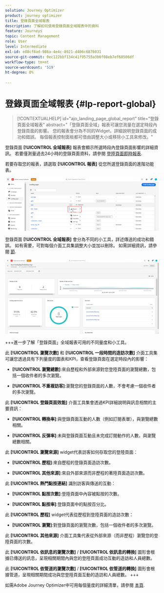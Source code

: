 ```yaml
---
solution: Journey Optimizer
product: journey optimizer
title: 登錄頁面全域報表
description: 了解如何使用登錄頁面全域報表中的資料
feature: Journeys
topic: Content Management
role: User
level: Intermediate
exl-id: e88cf8ad-986a-4e4c-8921-d406c6876031
source-git-commit: 0ec122bbf134c41f95755a3b6f08eb7ef68506df
workflow-type: tm+mt
source-wordcount: '519'
ht-degree: 0%

---
```


# 登錄頁面全域報表 {#lp-report-global}

>[!CONTEXTUALHELP]
>id="ajo_landing_page_global_report"
>title="登錄頁面全域報表"
>abstract="「登錄頁面全域」報表可讓您測量在選定時段內登錄頁面的影響。 您的報表會分為不同的Widget，詳細說明登錄頁面的成功和錯誤。 每個報表控制面板都可借由調整大小或移除小工具來修改。"

登錄頁面 **[!UICONTROL 全域報表]** 報表會顯示所選時段內登錄頁面影響的詳細資訊。 若要僅測量過去24小時的登錄頁面資料，請參閱 [登陸頁面即時報表](lp-report-live.md).

若要存取您的報表，請選取 **[!UICONTROL 報表]** 從您所選登錄頁面的進階功能表。

![](assets/landing_page_report.png)

登錄頁面 **[!UICONTROL 全域報表]** 會分為不同的小工具，詳述傳送的成功和錯誤。 如有需要，可對每個介面工具集調整大小並加以刪除。 如需詳細資訊，請參閱 [節](global-report.md).

![](assets/landing_page_global.png)

+++進一步了解「登錄頁面」全域報表可用的不同量度和小工具。

此 **[!UICONTROL 瀏覽次數]** 和 **[!UICONTROL 一段時間的造訪次數]** 介面工具集可讓您透過具有下列量度的圖表和KPI，查看登錄頁面在選定時段內的影響：

* **[!UICONTROL 瀏覽總數]**:來自歷程和外部來源對您登陸頁面的瀏覽總數，包括一個收件者的多次瀏覽。

* **[!UICONTROL 不重複訪客]**:瀏覽您的登錄頁面的人數，不會考慮一個收件者的多次瀏覽。

此 **[!UICONTROL 登錄頁面效能]** 介面工具集會透過KPI詳細說明與訊息相關的主要資訊：

* **[!UICONTROL 轉換率]**:與登錄頁面互動的人數（例如訂閱表單），與瀏覽總數相關。

* **[!UICONTROL 反彈率]**:未與登錄頁面互動且未完成訂閱動作的人數，與瀏覽總數相關。

此 **[!UICONTROL 瀏覽來源]** widget代表訪客如何存取您的登陸頁面：

* **[!UICONTROL 歷程]**:來自歷程的登錄頁面造訪次數。

* **[!UICONTROL 其他來源]**:來自外部來源而非歷程的著陸頁面造訪次數。

此 **[!UICONTROL 熱門點按連結]** 識別訪客與傳送的互動：

* **[!UICONTROL 點按次數]**:登陸頁面中內容被點按的次數。

* **[!UICONTROL 點按率]**:登錄頁面中的點按百分比。

此 **[!UICONTROL 歷程]** widget代表從歷程到登陸頁面的造訪次數：

* **[!UICONTROL 瀏覽]**:對登錄頁面的瀏覽次數，包括一個收件者的多次瀏覽。

此 **[!UICONTROL 其他來源]** 介面工具集代表從外部來源（而非歷程）瀏覽您的登陸頁面的次數。

此 **[!UICONTROL 依訊息的瀏覽次數]** / **[!UICONTROL 依訊息的轉換]** 圖形會根據已傳送的訊息，呈現相關期間內與您的登陸頁面成功互動的造訪和人員總數。

此 **[!UICONTROL 依管道的瀏覽次數]** / **[!UICONTROL 依管道的轉換]** 圖形會根據管道，呈現相關期間成功與您登陸頁面互動的造訪和人員總數。
+++

如需Adobe Journey Optimizer中可用每個量度的詳細清單，請參閱 [本頁](global-report.md#list-of-components-global).
